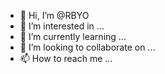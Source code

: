 - 👋 Hi, I’m @RBYO
- 👀 I’m interested in ...
- 🌱 I’m currently learning ...
- 💞️ I’m looking to collaborate on ...
- 📫 How to reach me ...

<!---
RBYO/RBYO is a ✨ special ✨ repository because its `README.md` (this file) appears on your GitHub profile.
You can click the Preview link to take a look at your changes.
--->
